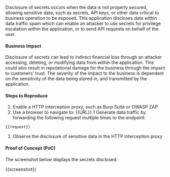Disclosure of secrets occurs when the data is not properly secured, allowing sensitive data, such as secrets, API keys, or other data critical to business operation to be exposed. This application discloses data within data traffic spam which can enable an attacker to use secrets for privilege escalation within the application, or to send API requests on behalf of the user.

#### Business Impact

Disclosure of secrets can lead to indirect financial loss through an attacker accessing, deleting, or modifying data from within the application. This could also result in reputational damage for the business through the impact to customers’ trust. The severity of the impact to the business is dependent on the sensitivity of the data being stored in, and transmitted by the application.

#### Steps to Reproduce

1. Enable a HTTP interception proxy, such as Burp Suite or OWASP ZAP
1. Use a browser to navigate to: {{URL}}
1 Generate data traffic by forwarding the following request multiple times to the endpoint:

```HTTP
{{request}}
```

1. Observe the disclosure of sensitive data in the HTTP interception proxy

#### Proof of Concept (PoC)

The screenshot below displays the secrets disclosed:

{{screenshot}}
